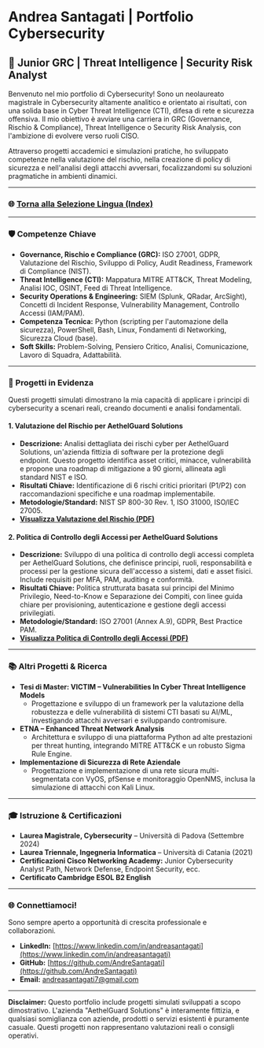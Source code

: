 # Andrea Santagati | Portfolio Cybersecurity

## 🚀 Junior GRC | Threat Intelligence | Security Risk Analyst

Benvenuto nel mio portfolio di Cybersecurity! Sono un neolaureato magistrale in Cybersecurity altamente analitico e orientato ai risultati, con una solida base in Cyber Threat Intelligence (CTI), difesa di rete e sicurezza offensiva. Il mio obiettivo è avviare una carriera in GRC (Governance, Rischio & Compliance), Threat Intelligence o Security Risk Analysis, con l'ambizione di evolvere verso ruoli CISO.

Attraverso progetti accademici e simulazioni pratiche, ho sviluppato competenze nella valutazione del rischio, nella creazione di policy di sicurezza e nell'analisi degli attacchi avversari, focalizzandomi su soluzioni pragmatiche in ambienti dinamici.

---

### 🌐 [Torna alla Selezione Lingua (Index)](./index.html)

---

### 🛡️ Competenze Chiave

*   **Governance, Rischio e Compliance (GRC):** ISO 27001, GDPR, Valutazione del Rischio, Sviluppo di Policy, Audit Readiness, Framework di Compliance (NIST).
*   **Threat Intelligence (CTI):** Mappatura MITRE ATT&CK, Threat Modeling, Analisi IOC, OSINT, Feed di Threat Intelligence.
*   **Security Operations & Engineering:** SIEM (Splunk, QRadar, ArcSight), Concetti di Incident Response, Vulnerability Management, Controllo Accessi (IAM/PAM).
*   **Competenza Tecnica:** Python (scripting per l'automazione della sicurezza), PowerShell, Bash, Linux, Fondamenti di Networking, Sicurezza Cloud (base).
*   **Soft Skills:** Problem-Solving, Pensiero Critico, Analisi, Comunicazione, Lavoro di Squadra, Adattabilità.

---

### 💼 Progetti in Evidenza

Questi progetti simulati dimostrano la mia capacità di applicare i principi di cybersecurity a scenari reali, creando documenti e analisi fondamentali.

#### **1. Valutazione del Rischio per AethelGuard Solutions**
*   **Descrizione:** Analisi dettagliata dei rischi cyber per AethelGuard Solutions, un'azienda fittizia di software per la protezione degli endpoint. Questo progetto identifica asset critici, minacce, vulnerabilità e propone una roadmap di mitigazione a 90 giorni, allineata agli standard NIST e ISO.
*   **Risultati Chiave:** Identificazione di 6 rischi critici prioritari (P1/P2) con raccomandazioni specifiche e una roadmap implementabile.
*   **Metodologie/Standard:** NIST SP 800-30 Rev. 1, ISO 31000, ISO/IEC 27005.
*   **[Visualizza Valutazione del Rischio (PDF)](./AethelGuard_Solutions_Risk_Assessment.pdf)**

#### **2. Politica di Controllo degli Accessi per AethelGuard Solutions**
*   **Descrizione:** Sviluppo di una politica di controllo degli accessi completa per AethelGuard Solutions, che definisce principi, ruoli, responsabilità e processi per la gestione sicura dell'accesso a sistemi, dati e asset fisici. Include requisiti per MFA, PAM, auditing e conformità.
*   **Risultati Chiave:** Politica strutturata basata sui principi del Minimo Privilegio, Need-to-Know e Separazione dei Compiti, con linee guida chiare per provisioning, autenticazione e gestione degli accessi privilegiati.
*   **Metodologie/Standard:** ISO 27001 (Annex A.9), GDPR, Best Practice PAM.
*   **[Visualizza Politica di Controllo degli Accessi (PDF)](./AethelGuard_Solutions_Access_Control_Policy.pdf)**

---

### 📚 Altri Progetti & Ricerca

*   **Tesi di Master: VICTIM – Vulnerabilities In Cyber Threat Intelligence Models**
    *   Progettazione e sviluppo di un framework per la valutazione della robustezza e delle vulnerabilità di sistemi CTI basati su AI/ML, investigando attacchi avversari e sviluppando contromisure.
*   **ETNA – Enhanced Threat Network Analysis**
    *   Architettura e sviluppo di una piattaforma Python ad alte prestazioni per threat hunting, integrando MITRE ATT&CK e un robusto Sigma Rule Engine.
*   **Implementazione di Sicurezza di Rete Aziendale**
    *   Progettazione e implementazione di una rete sicura multi-segmentata con VyOS, pfSense e monitoraggio OpenNMS, inclusa la simulazione di attacchi con Kali Linux.

---

### 🎓 Istruzione & Certificazioni

*   **Laurea Magistrale, Cybersecurity** – Università di Padova (Settembre 2024)
*   **Laurea Triennale, Ingegneria Informatica** – Università di Catania (2021)
*   **Certificazioni Cisco Networking Academy:** Junior Cybersecurity Analyst Path, Network Defense, Endpoint Security, ecc.
*   **Certificato Cambridge ESOL B2 English**

---

### 🌐 Connettiamoci!

Sono sempre aperto a opportunità di crescita professionale e collaborazioni.

*   **LinkedIn:** [https://www.linkedin.com/in/andreasantagati](https://www.linkedin.com/in/andreasantagati)
*   **GitHub:** [https://github.com/AndreSantagati](https://github.com/AndreSantagati)
*   **Email:** [andreasantagati7@gmail.com](mailto:andreasantagati7@gmail.com)

---

**Disclaimer:**
Questo portfolio include progetti simulati sviluppati a scopo dimostrativo. L'azienda "AethelGuard Solutions" è interamente fittizia, e qualsiasi somiglianza con aziende, prodotti o servizi esistenti è puramente casuale. Questi progetti non rappresentano valutazioni reali o consigli operativi.
